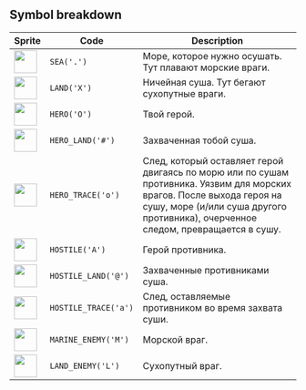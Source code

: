 <meta charset="UTF-8">

## Symbol breakdown
| Sprite | Code | Description |
| -------- | -------- | -------- |
|<img src="https://github.com/codenjoyme/codenjoy-xonix/raw/master/src/main/webapp/resources/sprite/xonix/sea.png" style="width:40px;" /> | `SEA('.')` | Море, которое нужно осушать. Тут плавают морские враги. | 
|<img src="https://github.com/codenjoyme/codenjoy-xonix/raw/master/src/main/webapp/resources/sprite/xonix/land.png" style="width:40px;" /> | `LAND('X')` | Ничейная суша. Тут бегают сухопутные враги. | 
|<img src="https://github.com/codenjoyme/codenjoy-xonix/raw/master/src/main/webapp/resources/sprite/xonix/hero.png" style="width:40px;" /> | `HERO('O')` | Твой герой. | 
|<img src="https://github.com/codenjoyme/codenjoy-xonix/raw/master/src/main/webapp/resources/sprite/xonix/hero_land.png" style="width:40px;" /> | `HERO_LAND('#')` | Захваченная тобой суша. | 
|<img src="https://github.com/codenjoyme/codenjoy-xonix/raw/master/src/main/webapp/resources/sprite/xonix/hero_trace.png" style="width:40px;" /> | `HERO_TRACE('o')` | След, который оставляет герой двигаясь по морю или по сушам противника. Уязвим для морских врагов. После выхода героя на сушу, море (и/или суша другого противника), очерченное следом, превращается в сушу. | 
|<img src="https://github.com/codenjoyme/codenjoy-xonix/raw/master/src/main/webapp/resources/sprite/xonix/hostile.png" style="width:40px;" /> | `HOSTILE('A')` | Герой противника. | 
|<img src="https://github.com/codenjoyme/codenjoy-xonix/raw/master/src/main/webapp/resources/sprite/xonix/hostile_land.png" style="width:40px;" /> | `HOSTILE_LAND('@')` | Захваченные противниками суша. | 
|<img src="https://github.com/codenjoyme/codenjoy-xonix/raw/master/src/main/webapp/resources/sprite/xonix/hostile_trace.png" style="width:40px;" /> | `HOSTILE_TRACE('a')` | След, оставляемые противником во время захвата суши. | 
|<img src="https://github.com/codenjoyme/codenjoy-xonix/raw/master/src/main/webapp/resources/sprite/xonix/marine_enemy.png" style="width:40px;" /> | `MARINE_ENEMY('M')` | Морской враг. | 
|<img src="https://github.com/codenjoyme/codenjoy-xonix/raw/master/src/main/webapp/resources/sprite/xonix/land_enemy.png" style="width:40px;" /> | `LAND_ENEMY('L')` | Сухопутный враг. | 
